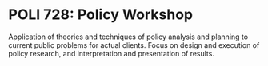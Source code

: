 # POLI 728: Policy Workshop

Application of theories and techniques of policy analysis and planning to current public problems for actual clients. Focus on design and execution of policy research, and interpretation and presentation of results.